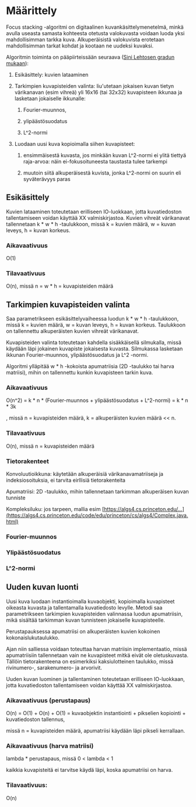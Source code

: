 # Määrittely

Focus stacking -algoritmi on digitaalinen kuvankäsittelymenetelmä, minkä avulla useasta samasta kohteesta otetusta valokuvasta voidaan luoda yksi mahdollisimman tarkka kuva. Alkuperäisistä valokuvista erotetaan mahdollisimman tarkat kohdat ja kootaan ne uudeksi kuvaksi.

Algoritmin toiminta on pääpiirteissään seuraava ([Sini Lehtosen gradun mukaan](https://helda.helsinki.fi/bitstream/handle/10138/154047/GraduSini.pdf?sequence=3)):

1. Esikäsittely: kuvien lataaminen 

2. Tarkimpien kuvapisteiden valinta: liu'utetaan jokaisen kuvan tietyn värikanavan (esim vihreä) yli 16x16 (tai 32x32) kuvapisteen ikkunaa ja lasketaan jokaiselle ikkunalle:

    1. Fourier-muunnos,

    2. ylipäästösuodatus

    3. L^2-normi

3. Luodaan uusi kuva kopioimalla siihen kuvapisteet:
    
    1. ensimmäisestä kuvasta, jos minkään kuvan L^2-normi ei ylitä tiettyä raja-arvoa: näin ei-fokusoituneesta taustasta tulee tarkempi
    
    2. muutoin siitä alkuperäisestä kuvista, jonka L^2-normi on suurin eli syväterävyys paras


## Esikäsittely

Kuvien lataaminen toteutetaan erilliseen IO-luokkaan, jotta kuvatiedoston tallentamiseen voidan käyttää XX valmiskirjastoa. Kuvien vihreät värikanavat tallennetaan k * w * h -taulukkoon, missä k = kuvien määrä, w = kuvan leveys, h = kuvan korkeus.

### Aikavaativuus

O(1)

### Tilavaativuus

O(n), missä n = w * h = kuvapisteiden määrä


## Tarkimpien kuvapisteiden valinta

Saa parametrikseen esikäsittelyvaiheessa luodun k * w * h -taulukkoon, missä k = kuvien määrä, w = kuvan leveys, h = kuvan korkeus. Taulukkoon on tallennettu alkuperäisten kuvien vihreät värikanavat.

Kuvapisteiden valinta toteutetaan kahdella sisäkkäisellä silmukalla, missä käydään läpi jokainen kuvapiste jokaisesta kuvasta. Silmukassa lasketaan ikkunan Fourier-muunnos, ylipäästösuodatus ja L^2 -normi.

Algoritmi ylläpitää w * h -kokoista apumatriisia (2D -taulukko tai harva matriisi), mihin on tallennettu kunkin kuvapisteen tarkin kuva.

### Aikavaativuus

O(n^2) = k * n * (Fourier-muunnos + ylipäästösuodatus + L^2-normi) = k * n * 3k

, missä n = kuvapisteiden määrä, k = alkuperäisten kuvien määrä << n.

### Tilavaativuus

O(n), missä n = kuvapisteiden määrä

### Tietorakenteet

Konvoluutioikkuna: käytetään alkuperäisiä värikanavamatriiseja ja indeksiosoituksia, ei tarvita eirllisiä tietorakenteita

Apumatriisi: 2D -taulukko, mihin tallennetaan tarkimman alkuperäisen kuvan tunniste

Kompleksiluku: jos tarpeen, mallia esim [https://algs4.cs.princeton.edu/...](https://algs4.cs.princeton.edu/code/edu/princeton/cs/algs4/Complex.java.html)

### Fourier-muunnos




### Ylipäästösuodatus

### L^2-normi




## Uuden kuvan luonti

Uusi kuva luodaan instantioimalla kuvaobjekti, kopioimalla kuvapisteet oikeasta kuvasta ja tallentamalla kuvatiedosto levylle. Metodi saa parametrikseen tarkimpien kuvapisteiden valinnassa luodun apumatriisin, mikä sisältää tarkimman kuvan tunnisteen jokaiselle kuvapisteelle. 

Perustapauksessa apumatriisi on alkuperäisten kuvien kokoinen kokonaislukutaulukko. 

Ajan niin salliessa voidaan toteuttaa harvan matriisin implementaatio, missä apumatriisiin tallennetaan vain ne kuvapisteet mitkä eivät ole oletuskuvasta. Tällöin tietorakenteena on esimerkiksi kaksiulotteinen taulukko, missä rivinumero-, sarakenumero- ja arvorivit. 

Uuden kuvan luominen ja tallentaminen toteutetaan erilliseen IO-luokkaan, jotta kuvatiedoston tallentamiseen voidan käyttää XX valmiskirjastoa. 

### Aikavaativuus (perustapaus)

O(n) = O(1) + O(n) + O(1) = kuvaobjektin instantiointi + pikselien kopiointi + kuvatiedoston tallennus, 

missä n = kuvapisteiden määrä, apumatriisi käydään läpi pikseli kerrallaan.

### Aikavaativuus (harva matriisi) 

lambda * perustapaus, missä 0 < lambda < 1

kaikkia kuvapisteitä ei tarvitse käydä läpi, koska apumatriisi on harva.

### Tilavaativuus: 

O(n)








